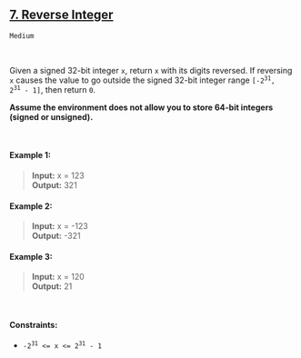 ## [7. Reverse Integer](https://leetcode.com/problems/reverse-integer/)

<code>Medium</code>

<br>

Given a signed 32-bit integer <code>x</code>, return <code>x</code> with its digits reversed. If reversing <code>x</code> causes the value to go outside the signed 32-bit integer range <code>[-2<sup>31</sup>, 2<sup>31</sup> - 1]</code>, then return <code>0</code>.

__Assume the environment does not allow you to store 64-bit integers (signed or unsigned).__

<br>

#### Example 1:

> __Input:__ x = 123  
> __Output:__ 321  

#### Example 2:

> __Input:__ x = -123  
> __Output:__ -321  

#### Example 3:

> __Input:__ x = 120  
> __Output:__ 21  

<br>

#### Constraints:

- <code>-2<sup>31</sup> <= x <= 2<sup>31</sup> - 1</code>
